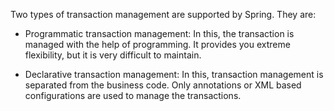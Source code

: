 Two types of transaction management are supported by Spring. They are:

- Programmatic transaction management: In this, the transaction is
  managed with the help of programming. It provides you extreme
  flexibility, but it is very difficult to maintain.

- Declarative transaction management: In this, transaction management
  is separated from the business code. Only annotations or XML based
  configurations are used to manage the transactions.